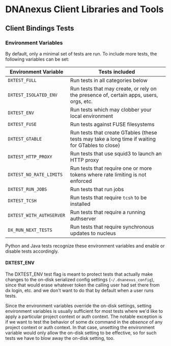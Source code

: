 # DNAnexus Client Libraries and Tools

## Client Bindings Tests

### Environment Variables

By default, only a minimal set of tests are run.  To include more
tests, the following variables can be set:

Environment Variable         | Tests included
-----------------------------|---------------
`DXTEST_FULL`                | Run tests in all categories below
`DXTEST_ISOLATED_ENV`        | Run tests that may create, or rely on the presence of, certain apps, users, orgs, etc.
`DXTEST_ENV`                 | Run tests which may clobber your local environment
`DXTEST_FUSE`                | Run tests against FUSE filesystems
`DXTEST_GTABLE`              | Run tests that create GTables (these tests may take a long time if waiting for GTables to close)
`DXTEST_HTTP_PROXY`          | Run tests that use squid3 to launch an HTTP proxy
`DXTEST_NO_RATE_LIMITS`      | Run tests that require one or more tokens where rate limiting is not enforced
`DXTEST_RUN_JOBS`            | Run tests that run jobs
`DXTEST_TCSH`                | Run tests that require `tcsh` to be installed
`DXTEST_WITH_AUTHSERVER`     | Run tests that require a running authserver
`DX_RUN_NEXT_TESTS`          | Run tests that require synchronous updates to nucleus

Python and Java tests recognize these environment variables and enable or
disable tests accordingly.

#### DXTEST_ENV

The DXTEST_ENV test flag is meant to protect tests that actually make changes
to the on-disk serialized config settings (`~/.dnanexus_config`), since that
would erase whatever token the calling user had set there from dx login,
etc. and we don't want to do that by default when a user runs tests.

Since the environment variables override the on-disk settings, setting
environment variables is usually sufficient for most tests where we'd like to
apply a particular project context or auth context. The notable exception is if
we want to test the behavior of some dx command in the *absence* of any project
context or auth context. In that case, unsetting the environment variable would
only allow the on-disk setting to be effective, so for such tests we have to
blow away the on-disk setting, too.
